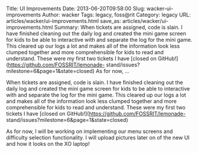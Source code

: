 Title: UI Improvements
Date: 2013-06-20T09:58:00
Slug: wacker-ui-improvements
Author: wacker
Tags: legacy, foss@rit
Category: legacy
URL: articles/wacker/ui-improvements.html
save_as: articles/wacker/ui-improvements.html
Summary: When tickets are assigned, code is slain. I have finished cleaning out the daily log and created the mini game screen for kids to be able to interactive with and separate the log for the mini game. This cleared up our logs a lot and makes all of the information look less clumped together and more comprehensible for kids to read and understand. These were my first two tickets I have [closed on GitHub!](https://github.com/FOSSRIT/lemonade- stand/issues?milestone=6&page=1&state=closed)  As for now, ... 

When tickets are assigned, code is slain. I have finished cleaning out the
daily log and created the mini game screen for kids to be able to interactive
with and separate the log for the mini game. This cleared up our logs a lot
and makes all of the information look less clumped together and more
comprehensible for kids to read and understand. These were my first two
tickets I have [closed on GitHub!](https://github.com/FOSSRIT/lemonade-
stand/issues?milestone=6&page=1&state=closed)

As for now, I will be working on implementing our menu screens and difficulty
selection functionality. I will upload pictures later on of the new UI and how
it looks on the XO laptop!

